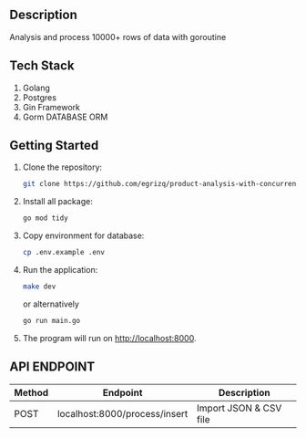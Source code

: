 ## Description

Analysis and process 10000+ rows of data with goroutine

## Tech Stack

1. Golang
2. Postgres
3. Gin Framework
4. Gorm DATABASE ORM

## Getting Started

1. Clone the repository:

    ```bash
    git clone https://github.com/egrizq/product-analysis-with-concurrency.git
    ```

2. Install all package:

    ```bash
    go mod tidy
    ```

3. Copy environment for database:

    ```bash
    cp .env.example .env
    ```

4. Run the application:

    ```bash
    make dev
    ```
    or alternatively 
    ```bash
    go run main.go
    ```

5. The program will run on [http://localhost:8000](http://localhost:8000).

## API ENDPOINT

| Method | Endpoint | Description |
|----------|----------|----------|
| POST | localhost:8000/process/insert | Import JSON & CSV file |